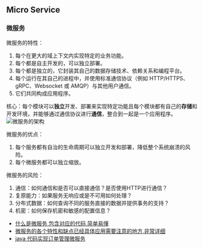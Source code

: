 ## Micro Service

### 微服务

微服务的特性：
1. 每个在更大的域上下文内实现特定的业务功能。
2. 每个都是自主开发的，可以独立部署。
3. 每个都是独立的，它封装其自己的数据存储技术、依赖关系和编程平台。
4. 每个运行在其自己的进程中，并使用标准通信协议（例如 HTTP/HTTPS、gRPC、Websocket 或 AMQP）与其他用户通信。
5. 它们共同构成应用程序。

核心：每个模块可以**独立**开发、部署来实现特定功能且每个模块都有自己的**存储**和开发环境，并能够通过通信协议进行**通信**，整合到一起是一个应用程序。
![微服务的架构](https://docs.microsoft.com/zh-cn/dotnet/architecture/cloud-native/media/monolithic-vs-microservices.png)

微服务的优点：
1. 每个服务都有自治的生命周期可以独立开发和部署，降低整个系统崩溃的风险。
2. 每个微服务都可以独立缩放。

微服务的风险：
1. 通信：如何通信和是否可以直接通信？是否使用HTTP进行通信？
2. 复原能力：如果服务无响应或是不可用如何处理？
3. 分布式数据：如何查询不同的服务直接的数据并提供事务的支持？
4. 机密：如何保存机密和敏感的配置信息？

- [什么是微服务,包含对应的代码,简单易懂](https://www.jianshu.com/p/7293b148028f)
- [微服务的各个特性和缺点已经具体应用需要注意的地方,非常详细](https://blog.csdn.net/wuxiaobingandbob/article/details/78642020)
- [java 代码实现订单管理微服务](https://www.jianshu.com/p/efc97f64c21b/)